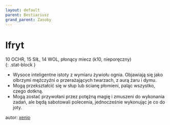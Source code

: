 ```yaml
---
layout: default
parent: Bestiariusz
grand_parent: Zasoby
---
```


# Ifryt

10 OCHR, 15 SIŁ, 14 WOL, płonący miecz (k10, nieporęczny)  
{: .stat-block }

- Wysoce inteligentne istoty z wymiaru żywiołu ognia.  Objawiają się jako olbrzymi mężczyźni o przerażających twarzach, z aurą żaru i dymu.  
- Mogą przekształcić się w słup lub ścianę płomieni, paląc wszystko, czego dotkną.  
- Mogą zostać przywołani przez potężną magię i zmuszeni do wykonania zadań, ale będą sabotowali polecenia, jednocześnie wykonując je co do joty.  

autor: [xenio](https://xenioinabottle.blogspot.com)
